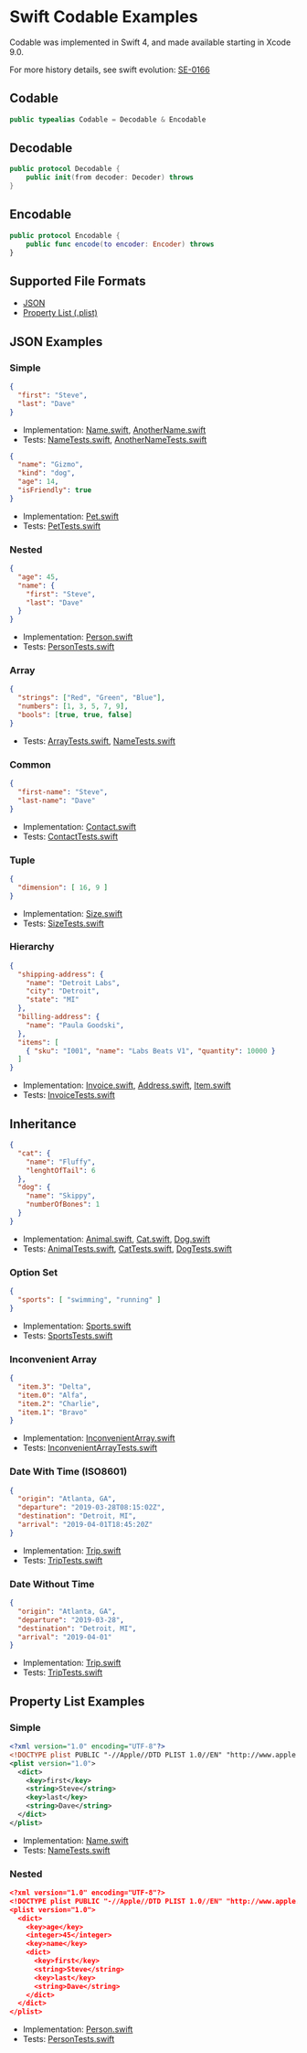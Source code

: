 # Swift Codable Examples

Codable was implemented in Swift 4, and made available starting in Xcode 9.0.

For more history details, see swift evolution: [SE-0166](https://github.com/apple/swift-evolution/blob/master/proposals/0166-swift-archival-serialization.md)

## Codable
```swift
public typealias Codable = Decodable & Encodable
```

## Decodable
```swift
public protocol Decodable {
    public init(from decoder: Decoder) throws
}
```

## Encodable
```swift
public protocol Encodable {
    public func encode(to encoder: Encoder) throws
}
```

## Supported File Formats
* [JSON](#json-examples)
* [Property List (.plist)](#property-list-examples)

## JSON Examples

### Simple
```json
{
  "first": "Steve",
  "last": "Dave"
}
```
- Implementation: [Name.swift](Codable/Source/Name.swift),
[AnotherName.swift](Codable/Source/AnotherName.swift)
- Tests: [NameTests.swift](CodableTests/Source/NameTests.swift),
[AnotherNameTests.swift](CodableTests/Source/AnotherNameTests.swift)

```json
{
  "name": "Gizmo",
  "kind": "dog",
  "age": 14,
  "isFriendly": true
}
```
- Implementation: [Pet.swift](Codable/Source/Pet.swift)
- Tests: [PetTests.swift](CodableTests/Source/PetTests.swift)

### Nested
```json
{
  "age": 45,
  "name": {
    "first": "Steve",
    "last": "Dave"
  }
}
```
- Implementation: [Person.swift](Codable/Source/Person.swift)
- Tests: [PersonTests.swift](CodableTests/Source/PersonTests.swift)

### Array
```json
{
  "strings": ["Red", "Green", "Blue"],
  "numbers": [1, 3, 5, 7, 9],
  "bools": [true, true, false]
}
```
- Tests: [ArrayTests.swift](CodableTests/Source/ArrayTests.swift),
[NameTests.swift](CodableTests/Source/NameTests.swift)

### Common
```json
{
  "first-name": "Steve",
  "last-name": "Dave"
}
```
- Implementation: [Contact.swift](Codable/Source/Contact.swift)
- Tests: [ContactTests.swift](CodableTests/Source/ContactTests.swift)

### Tuple
```json
{
  "dimension": [ 16, 9 ]
}
```
- Implementation: [Size.swift](Codable/Source/Size.swift)
- Tests: [SizeTests.swift](CodableTests/Source/SizeTests.swift)

### Hierarchy
```json
{
  "shipping-address": {
    "name": "Detroit Labs",
    "city": "Detroit",
    "state": "MI"
  },
  "billing-address": {
    "name": "Paula Goodski",
  },
  "items": [
    { "sku": "I001", "name": "Labs Beats V1", "quantity": 10000 }
  ]
}
```
- Implementation: [Invoice.swift](Codable/Source/Invoice.swift),
[Address.swift](Codable/Source/Address.swift),
[Item.swift](Codable/Source/Item.swift)
- Tests: [InvoiceTests.swift](CodableTests/Source/InvoiceTests.swift)

## Inheritance
```json
{
  "cat": {
    "name": "Fluffy",
    "lenghtOfTail": 6
  },
  "dog": {
    "name": "Skippy",
    "numberOfBones": 1
  }
}
```
- Implementation: [Animal.swift](Codable/Source/Animal.swift),
[Cat.swift](Codable/Source/Cat.swift),
[Dog.swift](Codable/Source/Dog.swift)
- Tests: [AnimalTests.swift](CodableTests/Source/AnimalTests.swift),
[CatTests.swift](CodableTests/Source/CatTests.swift),
[DogTests.swift](CodableTests/Source/DogTests.swift)

### Option Set
```json
{
  "sports": [ "swimming", "running" ]
}
```
- Implementation: [Sports.swift](Codable/Source/Sports.swift)
- Tests: [SportsTests.swift](CodableTests/Source/SportsTests.swift)

### Inconvenient Array
```json
{
  "item.3": "Delta",
  "item.0": "Alfa",
  "item.2": "Charlie",
  "item.1": "Bravo"
}
```
- Implementation: [InconvenientArray.swift](Codable/Source/InconvenientArray.swift)
- Tests: [InconvenientArrayTests.swift](CodableTests/Source/InconvenientArrayTests.swift)

### Date With Time (ISO8601)
```json
{
  "origin": "Atlanta, GA",
  "departure": "2019-03-28T08:15:02Z",
  "destination": "Detroit, MI",
  "arrival": "2019-04-01T18:45:20Z"
}
```
- Implementation: [Trip.swift](Codable/Source/Trip.swift)
- Tests: [TripTests.swift](CodableTests/Source/TripTests.swift)

### Date Without Time
```json
{
  "origin": "Atlanta, GA",
  "departure": "2019-03-28",
  "destination": "Detroit, MI",
  "arrival": "2019-04-01"
}
```
- Implementation: [Trip.swift](Codable/Source/Trip.swift)
- Tests: [TripTests.swift](CodableTests/Source/TripTests.swift)

## Property List Examples

### Simple
```xml
<?xml version="1.0" encoding="UTF-8"?>
<!DOCTYPE plist PUBLIC "-//Apple//DTD PLIST 1.0//EN" "http://www.apple.com/DTDs/PropertyList-1.0.dtd">
<plist version="1.0">
  <dict>
    <key>first</key>
    <string>Steve</string>
    <key>last</key>
    <string>Dave</string>
  </dict>
</plist>
```
- Implementation: [Name.swift](Codable/Source/Name.swift)
- Tests: [NameTests.swift](CodableTests/Source/NameTests.swift)

### Nested
```json
<?xml version="1.0" encoding="UTF-8"?>
<!DOCTYPE plist PUBLIC "-//Apple//DTD PLIST 1.0//EN" "http://www.apple.com/DTDs/PropertyList-1.0.dtd">
<plist version="1.0">
  <dict>
    <key>age</key>
    <integer>45</integer>
    <key>name</key>
    <dict>
      <key>first</key>
      <string>Steve</string>
      <key>last</key>
      <string>Dave</string>
    </dict>
  </dict>
</plist>
```
- Implementation: [Person.swift](Codable/Source/Person.swift)
- Tests: [PersonTests.swift](CodableTests/Source/PersonTests.swift)

